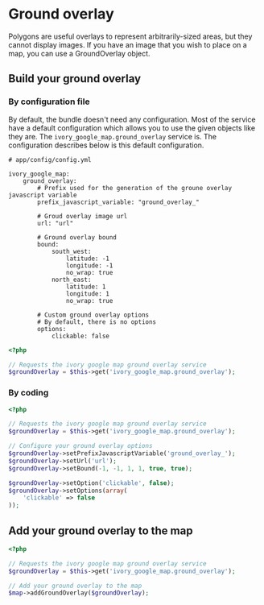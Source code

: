 # Ground overlay

Polygons are useful overlays to represent arbitrarily-sized areas, but they cannot display images. If you have an
image that you wish to place on a map, you can use a GroundOverlay object.

## Build your ground overlay

### By configuration file

By default, the bundle doesn't need any configuration. Most of the service have a default configuration which allows
you to use the given objects like they are. The ``ivory_google_map.ground_overlay`` service is. The configuration
describes below is this default configuration.

```
# app/config/config.yml

ivory_google_map:
    ground_overlay:
        # Prefix used for the generation of the groune overlay javascript variable
        prefix_javascript_variable: "ground_overlay_"

        # Groud overlay image url
        url: "url"

        # Ground overlay bound
        bound:
            south_west:
                latitude: -1
                longitude: -1
                no_wrap: true
            north_east:
                latitude: 1
                longitude: 1
                no_wrap: true

        # Custom ground overlay options
        # By default, there is no options
        options:
            clickable: false
```

``` php
<?php

// Requests the ivory google map ground overlay service
$groundOverlay = $this->get('ivory_google_map.ground_overlay');
```

### By coding

``` php
<?php

// Requests the ivory google map ground overlay service
$groundOverlay = $this->get('ivory_google_map.ground_overlay');

// Configure your ground overlay options
$groundOverlay->setPrefixJavascriptVariable('ground_overlay_');
$groundOverlay->setUrl('url');
$groundOverlay->setBound(-1, -1, 1, 1, true, true);

$groundOverlay->setOption('clickable', false);
$groundOverlay->setOptions(array(
    'clickable' => false
));
```

## Add your ground overlay to the map

``` php
<?php

// Requests the ivory google map ground overlay service
$groundOverlay = $this->get('ivory_google_map.ground_overlay');

// Add your ground overlay to the map
$map->addGroundOverlay($groundOverlay);
```
